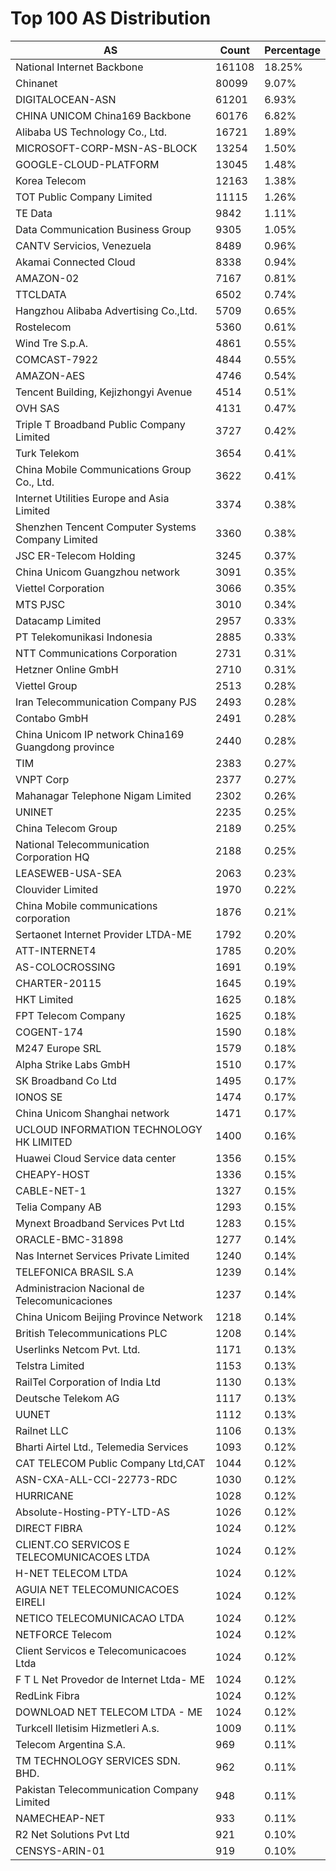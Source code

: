 # Top 100 AS Distribution
| AS | Count | Percentage |
|----|----|----|
| National Internet Backbone | 161108 | 18.25% |
| Chinanet | 80099 | 9.07% |
| DIGITALOCEAN-ASN | 61201 | 6.93% |
| CHINA UNICOM China169 Backbone | 60176 | 6.82% |
| Alibaba US Technology Co., Ltd. | 16721 | 1.89% |
| MICROSOFT-CORP-MSN-AS-BLOCK | 13254 | 1.50% |
| GOOGLE-CLOUD-PLATFORM | 13045 | 1.48% |
| Korea Telecom | 12163 | 1.38% |
| TOT Public Company Limited | 11115 | 1.26% |
| TE Data | 9842 | 1.11% |
| Data Communication Business Group | 9305 | 1.05% |
| CANTV Servicios, Venezuela | 8489 | 0.96% |
| Akamai Connected Cloud | 8338 | 0.94% |
| AMAZON-02 | 7167 | 0.81% |
| TTCLDATA | 6502 | 0.74% |
| Hangzhou Alibaba Advertising Co.,Ltd. | 5709 | 0.65% |
| Rostelecom | 5360 | 0.61% |
| Wind Tre S.p.A. | 4861 | 0.55% |
| COMCAST-7922 | 4844 | 0.55% |
| AMAZON-AES | 4746 | 0.54% |
| Tencent Building, Kejizhongyi Avenue | 4514 | 0.51% |
| OVH SAS | 4131 | 0.47% |
| Triple T Broadband Public Company Limited | 3727 | 0.42% |
| Turk Telekom | 3654 | 0.41% |
| China Mobile Communications Group Co., Ltd. | 3622 | 0.41% |
| Internet Utilities Europe and Asia Limited | 3374 | 0.38% |
| Shenzhen Tencent Computer Systems Company Limited | 3360 | 0.38% |
| JSC ER-Telecom Holding | 3245 | 0.37% |
| China Unicom Guangzhou network | 3091 | 0.35% |
| Viettel Corporation | 3066 | 0.35% |
| MTS PJSC | 3010 | 0.34% |
| Datacamp Limited | 2957 | 0.33% |
| PT Telekomunikasi Indonesia | 2885 | 0.33% |
| NTT Communications Corporation | 2731 | 0.31% |
| Hetzner Online GmbH | 2710 | 0.31% |
| Viettel Group | 2513 | 0.28% |
| Iran Telecommunication Company PJS | 2493 | 0.28% |
| Contabo GmbH | 2491 | 0.28% |
| China Unicom IP network China169 Guangdong province | 2440 | 0.28% |
| TIM | 2383 | 0.27% |
| VNPT Corp | 2377 | 0.27% |
| Mahanagar Telephone Nigam Limited | 2302 | 0.26% |
| UNINET | 2235 | 0.25% |
| China Telecom Group | 2189 | 0.25% |
| National Telecommunication Corporation HQ | 2188 | 0.25% |
| LEASEWEB-USA-SEA | 2063 | 0.23% |
| Clouvider Limited | 1970 | 0.22% |
| China Mobile communications corporation | 1876 | 0.21% |
| Sertaonet Internet Provider LTDA-ME | 1792 | 0.20% |
| ATT-INTERNET4 | 1785 | 0.20% |
| AS-COLOCROSSING | 1691 | 0.19% |
| CHARTER-20115 | 1645 | 0.19% |
| HKT Limited | 1625 | 0.18% |
| FPT Telecom Company | 1625 | 0.18% |
| COGENT-174 | 1590 | 0.18% |
| M247 Europe SRL | 1579 | 0.18% |
| Alpha Strike Labs GmbH | 1510 | 0.17% |
| SK Broadband Co Ltd | 1495 | 0.17% |
| IONOS SE | 1474 | 0.17% |
| China Unicom Shanghai network | 1471 | 0.17% |
| UCLOUD INFORMATION TECHNOLOGY HK LIMITED | 1400 | 0.16% |
| Huawei Cloud Service data center | 1356 | 0.15% |
| CHEAPY-HOST | 1336 | 0.15% |
| CABLE-NET-1 | 1327 | 0.15% |
| Telia Company AB | 1293 | 0.15% |
| Mynext Broadband Services Pvt Ltd | 1283 | 0.15% |
| ORACLE-BMC-31898 | 1277 | 0.14% |
| Nas Internet Services Private Limited | 1240 | 0.14% |
| TELEFONICA BRASIL S.A | 1239 | 0.14% |
| Administracion Nacional de Telecomunicaciones | 1237 | 0.14% |
| China Unicom Beijing Province Network | 1218 | 0.14% |
| British Telecommunications PLC | 1208 | 0.14% |
| Userlinks Netcom Pvt. Ltd. | 1171 | 0.13% |
| Telstra Limited | 1153 | 0.13% |
| RailTel Corporation of India Ltd | 1130 | 0.13% |
| Deutsche Telekom AG | 1117 | 0.13% |
| UUNET | 1112 | 0.13% |
| Railnet LLC | 1106 | 0.13% |
| Bharti Airtel Ltd., Telemedia Services | 1093 | 0.12% |
| CAT TELECOM Public Company Ltd,CAT | 1044 | 0.12% |
| ASN-CXA-ALL-CCI-22773-RDC | 1030 | 0.12% |
| HURRICANE | 1028 | 0.12% |
| Absolute-Hosting-PTY-LTD-AS | 1026 | 0.12% |
| DIRECT FIBRA | 1024 | 0.12% |
| CLIENT.CO SERVICOS E TELECOMUNICACOES LTDA | 1024 | 0.12% |
| H-NET TELECOM LTDA | 1024 | 0.12% |
| AGUIA NET TELECOMUNICACOES EIRELI | 1024 | 0.12% |
| NETICO TELECOMUNICACAO LTDA | 1024 | 0.12% |
| NETFORCE Telecom | 1024 | 0.12% |
| Client Servicos e Telecomunicacoes Ltda | 1024 | 0.12% |
| F T L Net Provedor de Internet Ltda- ME | 1024 | 0.12% |
| RedLink Fibra | 1024 | 0.12% |
| DOWNLOAD NET TELECOM LTDA - ME | 1024 | 0.12% |
| Turkcell Iletisim Hizmetleri A.s. | 1009 | 0.11% |
| Telecom Argentina S.A. | 969 | 0.11% |
| TM TECHNOLOGY SERVICES SDN. BHD. | 962 | 0.11% |
| Pakistan Telecommunication Company Limited | 948 | 0.11% |
| NAMECHEAP-NET | 933 | 0.11% |
| R2 Net Solutions Pvt Ltd | 921 | 0.10% |
| CENSYS-ARIN-01 | 919 | 0.10% |
